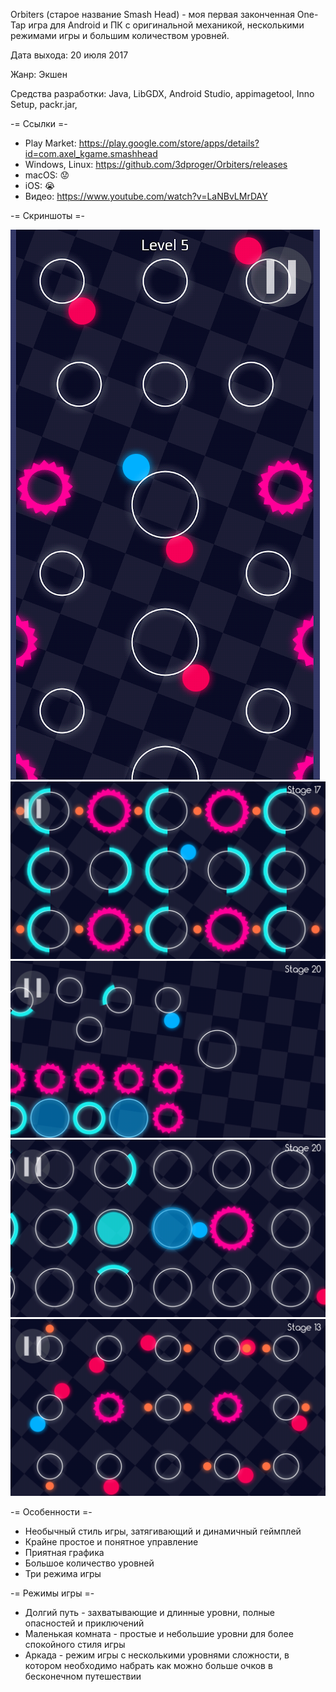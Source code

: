 Orbiters (старое название Smash Head) - моя первая законченная One-Tap игра для Android и ПК с оригинальной механикой, несколькими режимами игры и большим количеством уровней.

Дата выхода: 20 июля 2017

Жанр: Экшен

Средства разработки: Java, LibGDX, Android Studio, appimagetool, Inno Setup, packr.jar,

-= Ссылки =-

- Play Market: https://play.google.com/store/apps/details?id=com.axel_kgame.smashhead
- Windows, Linux: https://github.com/3dproger/Orbiters/releases
- macOS: :worried:
- iOS: :sob:
- Видео: https://www.youtube.com/watch?v=LaNBvLMrDAY

-= Скриншоты =-

![image](screenshot5.png?raw=true)
![image](screenshot1.png?raw=true)
![image](screenshot2.png?raw=true)
![image](screenshot3.png?raw=true)
![image](screenshot4.png?raw=true)

-= Особенности =-

- Необычный стиль игры, затягивающий и динамичный геймплей
- Крайне простое и понятное управление
- Приятная графика
- Большое количество уровней
- Три режима игры

-= Режимы игры =-

- Долгий путь - захватывающие и длинные уровни, полные опасностей и приключений
- Маленькая комната - простые и небольшие уровни для более спокойного стиля игры
- Аркада - режим игры с несколькими уровнями сложности, в котором необходимо набрать как можно больше очков в бесконечном путешествии

